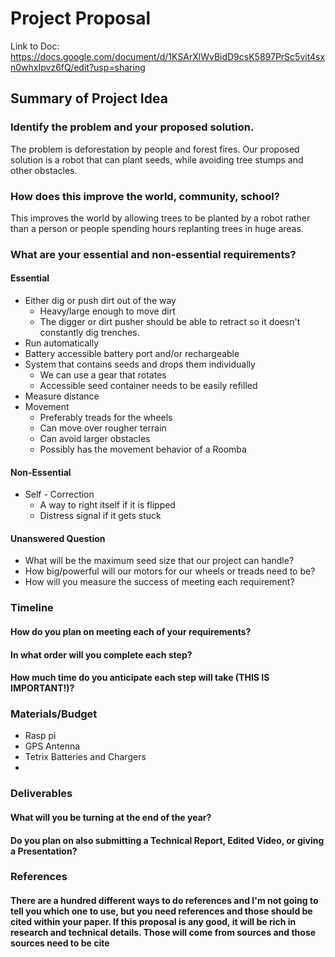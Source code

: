 # Project Proposal

Link to Doc: https://docs.google.com/document/d/1KSArXlWvBidD9csK5897PrSc5vit4sxn0whxIpvz6fQ/edit?usp=sharing

## Summary of Project Idea
### Identify the problem and your proposed solution.
The problem is deforestation by people and forest fires. Our proposed solution is a robot that can plant seeds, while avoiding tree stumps and other obstacles. 
### How does this improve the world, community, school?
This improves the world by allowing trees to be planted by a robot rather than a person or people spending hours replanting trees in huge areas.
### What are your essential and non-essential requirements?
#### Essential
- Either dig or push dirt out of the way 
  - Heavy/large enough to move dirt
  - The digger or dirt pusher should be able to retract so it doesn't constantly dig trenches.
- Run automatically
- Battery accessible battery port and/or rechargeable
- System that contains seeds and drops them individually
  - We can use a gear that rotates
  - Accessible seed container needs to be easily refilled
- Measure distance
- Movement
  - Preferably treads for the wheels
  - Can move over rougher terrain
  - Can avoid larger obstacles
  - Possibly has the movement behavior of a Roomba
#### Non-Essential
- Self - Correction
  - A  way to right itself if it is flipped
  - Distress signal if it gets stuck
#### Unanswered Question
- What will be the maximum seed size that our project can handle?
- How big/powerful will our motors for our wheels or treads need to be?
- How will you measure the success of meeting each requirement?


### Timeline
#### How do you plan on meeting each of your requirements?
#### In what order will you complete each step?
#### How much time do you anticipate each step will take (THIS IS IMPORTANT!)?


### Materials/Budget
* Rasp pi
* GPS Antenna
* Tetrix Batteries and Chargers
* 


### Deliverables
#### What will you be turning at the end of the year?
#### Do you plan on also submitting a Technical Report, Edited Video, or giving a Presentation?


### References
#### There are a hundred different ways to do references and I'm not going to tell you which one to use, but you need references and those should be cited within your paper.  If this proposal is any good, it will be rich in research and technical details.  Those will come from sources and those sources need to be cite

